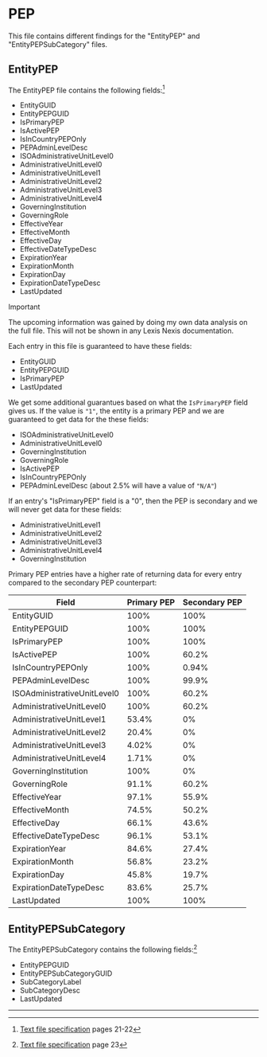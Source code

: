 # PEP

This file contains different findings for the "EntityPEP" and "EntityPEPSubCategory" files.

## EntityPEP

The EntityPEP file contains the following fields:[^1]

- EntityGUID
- EntityPEPGUID
- IsPrimaryPEP
- IsActivePEP
- IsInCountryPEPOnly
- PEPAdminLevelDesc
- ISOAdministrativeUnitLevel0
- AdministrativeUnitLevel0
- AdministrativeUnitLevel1
- AdministrativeUnitLevel2
- AdministrativeUnitLevel3
- AdministrativeUnitLevel4
- GoverningInstitution
- GoverningRole
- EffectiveYear
- EffectiveMonth
- EffectiveDay
- EffectiveDateTypeDesc
- ExpirationYear
- ExpirationMonth
- ExpirationDay
- ExpirationDateTypeDesc
- LastUpdated

>[!important]
> The upcoming information was gained by doing my own data analysis on the full file. This will not be shown in any Lexis Nexis documentation.

Each entry in this file is guaranteed to have these fields:

- EntityGUID
- EntityPEPGUID
- IsPrimaryPEP
- LastUpdated

We get some additional guarantues based on what the `IsPrimaryPEP` field gives us. If the value is `"1"`, the entity is a primary PEP and we are guaranteed to get data for the these fields:

- ISOAdministrativeUnitLevel0
- AdministrativeUnitLevel0
- GoverningInstitution
- GoverningRole
- IsActivePEP
- IsInCountryPEPOnly
- PEPAdminLevelDesc (about 2.5% will have a value of `"N/A"`)

If an entry's "IsPrimaryPEP" field is a "0", then the PEP is secondary and we will never get data for these fields:

- AdministrativeUnitLevel1
- AdministrativeUnitLevel2
- AdministrativeUnitLevel3
- AdministrativeUnitLevel4
- GoverningInstitution

Primary PEP entries have a higher rate of returning data for every entry compared to the secondary PEP counterpart:

| Field                       | Primary PEP | Secondary PEP |
| --------------------------- | ----------- | ------------- |
| EntityGUID                  | 100%        | 100%          |
| EntityPEPGUID               | 100%        | 100%          |
| IsPrimaryPEP                | 100%        | 100%          |
| IsActivePEP                 | 100%        | 60.2%         |
| IsInCountryPEPOnly          | 100%        | 0.94%         |
| PEPAdminLevelDesc           | 100%        | 99.9%         |
| ISOAdministrativeUnitLevel0 | 100%        | 60.2%         |
| AdministrativeUnitLevel0    | 100%        | 60.2%         |
| AdministrativeUnitLevel1    | 53.4%       | 0%            |
| AdministrativeUnitLevel2    | 20.4%       | 0%            |
| AdministrativeUnitLevel3    | 4.02%       | 0%            |
| AdministrativeUnitLevel4    | 1.71%       | 0%            |
| GoverningInstitution        | 100%        | 0%            |
| GoverningRole               | 91.1%       | 60.2%         |
| EffectiveYear               | 97.1%       | 55.9%         |
| EffectiveMonth              | 74.5%       | 50.2%         |
| EffectiveDay                | 66.1%       | 43.6%         |
| EffectiveDateTypeDesc       | 96.1%       | 53.1%         |
| ExpirationYear              | 84.6%       | 27.4%         |
| ExpirationMonth             | 56.8%       | 23.2%         |
| ExpirationDay               | 45.8%       | 19.7%         |
| ExpirationDateTypeDesc      | 83.6%       | 25.7%         |
| LastUpdated                 | 100%        | 100%          |


## EntityPEPSubCategory

The EntityPEPSubCategory contains the following fields:[^2]

- EntityPEPGUID
- EntityPEPSubCategoryGUID
- SubCategoryLabel
- SubCategoryDesc
- LastUpdated

---

[^1]: [Text file specification](/assets/world-compliance/text-file-specification-data-plus-v1.1-2025-01-14.pdf) pages 21-22  
[^2]: [Text file specification](/assets/world-compliance/text-file-specification-data-plus-v1.1-2025-01-14.pdf) page 23